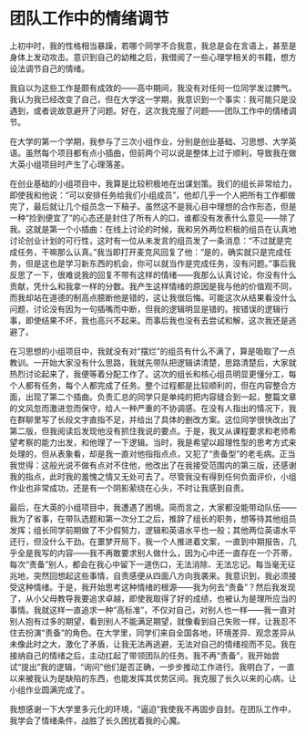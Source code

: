 # 团队工作中的情绪调节

​	上初中时，我的性格相当暴躁，若哪个同学不合我意，我总是会在言语上，甚至是身体上发动攻击。意识到自己的幼稚之后，我借阅了一些心理学相关的书籍，想方设法调节自己的情绪。

​	我自以为这些工作是颇有成效的——高中期间，我没有对任何一位同学发过脾气。我认为我已经改变了自己，但在大学这一学期，我意识到一个事实：我可能只是没遇到，或者说故意避开了问题。好在，这次我克服了问题——团队工作中的情绪调节。

​	在大学的第一个学期，我参与了三次小组作业，分别是创业基础、习思想、大学英语。虽然每个项目都有点小插曲，但前两个可以说是整体上过于顺利，导致我在做大英小组项目时产生了心理落差。

​	在创业基础的小组项目中，我算是比较积极地在出谋划策。我们的组长非常给力，即使我和他说：“可以安排任务给我们小组成员”，他却几乎一个人把所有工作都做完了，最后就让几个组员念一下稿子。虽然这不是我心目中理想的合作形态，但是一种“捡到便宜了”的心态还是封住了所有人的口，谁都没有发表什么意见——除了我。这就是第一个小插曲：在线上讨论的时候，我和另外两位积极的组员在认真地讨论创业计划的可行性，这时有一位从未发言的组员发了一条消息：“不过就是完成任务，干嘛那么认真。”我当即打开麦克风回复了他：“是的，确实就只是完成任务，但是这也是学习新东西的机会，你可以就当作是完成任务，没有问题。”事后我反思了一下，很难说我的回复不带有这样的情绪——我那么认真讨论，你没有什么贡献，凭什么和我拿一样的分数。我产生这样情绪的原因是我与他的价值观不同，而我却站在道德的制高点臆断他是错的，这让我很后悔。可能这次从结果看没什么问题，讨论没有因为一句插嘴而中断，但我的逻辑明显是错的。按错误的逻辑行事，即使结果不坏，我也高兴不起来。而事后我也没有去尝试和解，这次我还是逃避了。

​	在习思想的小组项目中，我就没有对“摆烂”的组员有什么不满了，算是吸取了一点教训。一开始大家没有什么思路，我就先带队把逻辑讲清楚，思路清楚后，大家就热烈讨论起来了，我便等着分配工作了。这次的组长和核心组员明显更懂分工，每个人都有任务，每个人都完成了任务。整个过程都是比较顺利的，但在内容整合方面，出现了第二个插曲。负责汇总的同学只是单纯的把内容缝合到一起，整篇文章的文风忽而激进忽而保守，给人一种严重的不协调感。在没有人指出的情况下，我在群聊里写了长段文字直指不足，并给出了具体的删改方案。这位同学很快改出了第二版，但我阅读后发现他没有抓住我说的要点。于是，我又从课程要求和老师希望考察的能力出发，和他理了一下逻辑。当时，我是希望以超理性型的思考方式来处理的，但从表象看，却是我一直对他指指点点，又犯了“责备型”的老毛病。正当我觉得：这般光说不做有点对不住他，他改出了在我接受范围内的第三版，还感谢我的指点，此时我的羞愧之情又无处可去了。尽管我没有得到任何负面评价，小组作业也非常成功，还是有一个阴影萦绕在心头，不时让我感到自责。

​	最后，在大英的小组项目中，我遭遇了困境。简而言之，大家都没能带动队伍——我为了省事，在带队选题和第一次分工之后，推辞了组长的职务，想等待其他组员发挥；组长同学前期做了不少假努力，逻辑和英语水平也一般；其他两位英语水平还行，但没什么干劲。在噩梦开局下，我一个人推进着文案，一直到中期报告，几乎全是我写的内容——我不再敢要求别人做什么，因为心中还一直存在一个芥蒂，每次“责备”别人，都会在我心中留下一道伤口，无法消除、无法忘记。每当毫无征兆地，突然回想起这些事情，自责感便从四面八方向我袭来。我意识到，我必须接受这种情绪。于是，我开始思考这种情绪的根源——我为何去“责备”？然后我发现了，从小父母教导我要追求卓越，即使我取得了好的成绩，也被认为是理所应当的事情。我就这样一直追求一种“高标准”，不仅对自己，对别人也一样——我一直对别人抱有过多的期望，看到别人不能满足期望，就像看到自己失败一样，让我忍不住去扮演“责备”的角色。在大学里，同学们来自全国各地，环境差异、观念差异从未像此时之大，激化了矛盾，让我无法再逃避，无法对自己的情绪视而不见。我在接纳自己的情绪之后，主动扛起了带领团队的任务。我不再“责备”，我开始尝试“提出”我的逻辑，“询问”他们是否正确，一步步推动工作进行。我明白了，一直以来被我认为是缺陷的东西，也能发挥其优势区间。我克服了长久以来的心病，让小组作业圆满完成了。

​	我想感谢一下大学里多元化的环境，“逼迫”我使我不再固步自封。在团队工作中，我学会了情绪条件，战胜了长久困扰着我的心魔。